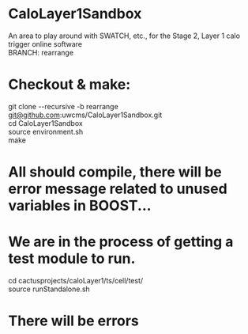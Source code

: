 # CaloLayer1Sandbox
An area to play around with SWATCH, etc., for the Stage 2, Layer 1 calo trigger online software  
BRANCH: rearrange  

# Checkout & make: 
git clone --recursive -b rearrange git@github.com:uwcms/CaloLayer1Sandbox.git  
cd CaloLayer1Sandbox  
source environment.sh  
make  

# All should compile, there will be error message related to unused variables in BOOST...  



# We are in the process of getting a test module to run.  
cd cactusprojects/caloLayer1/ts/cell/test/  
source runStandalone.sh  

# There will be errors  

